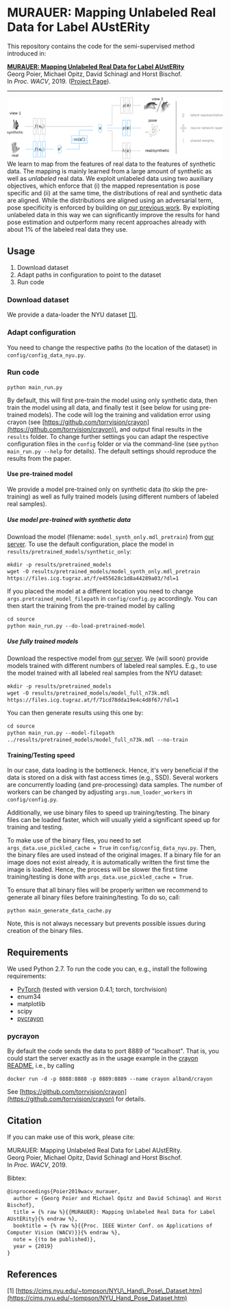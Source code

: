 # MURAUER: Mapping Unlabeled Real Data for Label AUstERity
This repository contains the code for the semi-supervised method introduced in:  

[**MURAUER: Mapping Unlabeled Real Data for Label AUstERity**](https://arxiv.org/abs/1811.09497)  
Georg Poier, Michael Opitz, David Schinagl and Horst Bischof.  
In *Proc. WACV*, 2019. ([Project Page](https://poier.github.io/murauer/)).

---

![Architecture sketch for the introduced system](./docs/images/architecture.png)  
We learn to map from the features of real data to the features of synthetic data. 
The mapping is mainly learned from a large amount of synthetic as well as _unlabeled_ real data. 
We exploit unlabeled data using two auxiliary objectives, 
which enforce that (i) the mapped representation is pose specific and 
(ii) at the same time, the distributions of real and synthetic data are aligned.
While the distributions are aligned using an adversarial term, 
pose specificity is enforced by building on 
[our previous work](https://poier.github.io/PreView/). 
By exploiting unlabeled data in this way 
we can significantly improve the results for hand pose estimation and 
outperform many recent approaches already with about 1% of the labeled real data they use.

## Usage
1. Download dataset
2. Adapt paths in configuration to point to the dataset
3. Run code

### Download dataset
We provide a data-loader the 
NYU dataset [[1]](https://cims.nyu.edu/~tompson/NYU_Hand_Pose_Dataset.htm).

### Adapt configuration 
You need to change the respective paths (to the location of the dataset) 
in `config/config_data_nyu.py`.

### Run code

    python main_run.py

By default, this will first pre-train the model using only synthetic data, then
train the model using all data, and finally test it 
(see below for using pre-trained models).
The code will log the training and validation error using crayon 
(see [https://github.com/torrvision/crayon](https://github.com/torrvision/crayon)),
and output final results in the `results` folder.
To change further settings you can adapt the respective configuration files 
in the `config` folder or via the command-line 
(see `python main_run.py --help` for details). 
The default settings should reproduce the results from the paper.

#### Use pre-trained model
We provide a model pre-trained only on synthetic data (to skip 
the pre-training) as well as fully trained models (using different 
numbers of labeled real samples).

##### Use model pre-trained with synthetic data
Download the model (filename: `model_synth_only.mdl_pretrain`) from 
[our server](https://files.icg.tugraz.at/d/0e6ccba6689040349f21/).
To use the default configuration, place the model in `results/pretrained_models/synthetic_only`:
```
mkdir -p results/pretrained_models
wget -O results/pretrained_models/model_synth_only.mdl_pretrain https://files.icg.tugraz.at/f/e455628c1d8a44289a03/?dl=1
```
If you placed the model at a different location you need to change 
`args.pretrained_model_filepath` in `config/config.py` accordingly. You can then start the training from the pre-trained model by calling
```
cd source
python main_run.py --do-load-pretrained-model
```

##### Use fully trained models
Download the respective model from 
[our server](https://files.icg.tugraz.at/d/0e6ccba6689040349f21/).
We (will soon) provide models trained with different numbers of labeled real samples.
E.g., to use the model trained with all labeled real samples from the NYU dataset:
```
mkdir -p results/pretrained_models
wget -O results/pretrained_models/model_full_n73k.mdl https://files.icg.tugraz.at/f/71cd78dda19e4c4d8f67/?dl=1
```
You can then generate results using this one by:
```
cd source
python main_run.py --model-filepath ../results/pretrained_models/model_full_n73k.mdl --no-train
```

#### Training/Testing speed
In our case, data loading is the bottleneck. 
Hence, it's very beneficial if the data is stored on a disk with fast access times (e.g., SSD).
Several workers are concurrently loading (and pre-processing) data samples.
The number of workers can be changed by adjusting `args.num_loader_workers` 
in `config/config.py`.

Additionally, we use binary files to speed up training/testing. 
The binary files can be loaded faster, which will usually yield a significant 
speed up for training and testing. 

To make use of the binary files, you need to set `args_data.use_pickled_cache = True` 
in `config/config_data_nyu.py`. Then, the binary files are used instead of the original images. 
If a binary file for an image does not exist already, it is automatically 
written the first time the image is loaded. 
Hence, the process will be slower the first time training/testing is done with 
`args_data.use_pickled_cache = True`.

To ensure that all binary files will be properly written we recommend to 
generate all binary files before training/testing.
To do so, call:
```
python main_generate_data_cache.py
```
Note, this is not always necessary but prevents possible issues during 
creation of the binary files.

## Requirements
We used Python 2.7.
To run the code you can, e.g., install the following requirements:

 * [PyTorch](http://pytorch.org/) (tested with version 0.4.1; torch, torchvision)
 * enum34
 * matplotlib
 * scipy
 * [pycrayon](https://github.com/torrvision/crayon)

### pycrayon
By default the code sends the data to port 8889 of "localhost". 
That is, you could start the server exactly as in the usage example in the 
[crayon README](https://github.com/torrvision/crayon/blob/master/README.md), 
i.e., by calling
```
docker run -d -p 8888:8888 -p 8889:8889 --name crayon alband/crayon
```
See [https://github.com/torrvision/crayon](https://github.com/torrvision/crayon) 
for details.


## Citation
If you can make use of this work, please cite:

MURAUER: Mapping Unlabeled Real Data for Label AUstERity.  
Georg Poier, Michael Opitz, David Schinagl and Horst Bischof.  
In *Proc. WACV*, 2019.

Bibtex:
```
@inproceedings{Poier2019wacv_murauer,  
  author = {Georg Poier and Michael Opitz and David Schinagl and Horst Bischof},  
  title = {% raw %}{{MURAUER}: Mapping Unlabeled Real Data for Label AUstERity}{% endraw %},  
  booktitle = {% raw %}{{Proc. IEEE Winter Conf. on Applications of Computer Vision (WACV)}}{% endraw %},  
  note = {(to be published)},  
  year = {2019}
}
```

## References
\[1] [https://cims.nyu.edu/~tompson/NYU\_Hand\_Pose\_Dataset.htm](https://cims.nyu.edu/~tompson/NYU_Hand_Pose_Dataset.htm)

